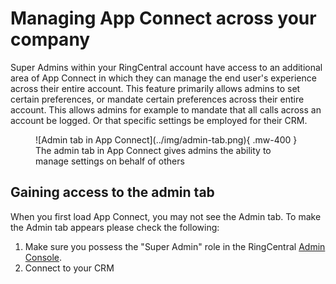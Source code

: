 # Managing App Connect across your company

Super Admins within your RingCentral account have access to an additional area of App Connect in which they can manage the end user's experience across their entire account. This feature primarily allows admins to set certain preferences, or mandate certain preferences across their entire account. This allows admins for example to mandate that all calls across an account be logged. Or that specific settings be employed for their CRM. 

<figure markdown>
  ![Admin tab in App Connect](../img/admin-tab.png){ .mw-400 }
  <figcaption>The admin tab in App Connect gives admins the ability to manage settings on behalf of others</figcaption>
</figure>

## Gaining access to the admin tab

When you first load App Connect, you may not see the Admin tab. To make the Admin tab appears please check the following:

1. Make sure you possess the "Super Admin" role in the RingCentral [Admin Console](https://service.ringcentral.com/).
2. Connect to your CRM

